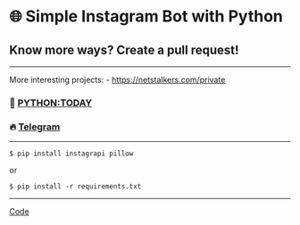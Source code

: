 # 🌐 Simple Instagram Bot with Python 
## Know more ways? Create a pull request!
---
More interesting projects: - https://netstalkers.com/private

### 🎥 [PYTHON:TODAY](https://www.youtube.com/c/PythonToday/videos)
### 🔥 [Telegram](https://t.me/python2day)
---
```
$ pip install instagrapi pillow
```
or

```
$ pip install -r requirements.txt
```
---

[Code](https://github.com/pythontoday/instagram_bot_2022/blob/master/main.py)
